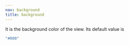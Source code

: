 ```yaml
---
nav: background
title: background
---
```


It is the background color of the view. Its default value is

```javascript
"#000"
```
